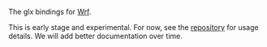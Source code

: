 The glx bindings for [Wrf](https://github.com/janpaul123/wrflib).

This is early stage and experimental. For now, see the [repository](https://github.com/janpaul123/wrflib) for usage details. We will add better documentation over time.
